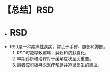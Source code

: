 # 【总结】RSD

-   # RSD
-   RSD是一种疼痛性疾病，常见于手臂、腿部和脚部。
    1.  RSD可能导致疼痛、肿胀和皮肤变化。
    2.  早期诊断和治疗对于缓解症状至关重要。
    3.  患者应积极寻求医疗帮助并遵循医生的建议。